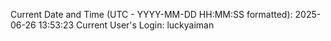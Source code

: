 Current Date and Time (UTC - YYYY-MM-DD HH:MM:SS formatted): 2025-06-26 13:53:23
Current User's Login: luckyaiman
